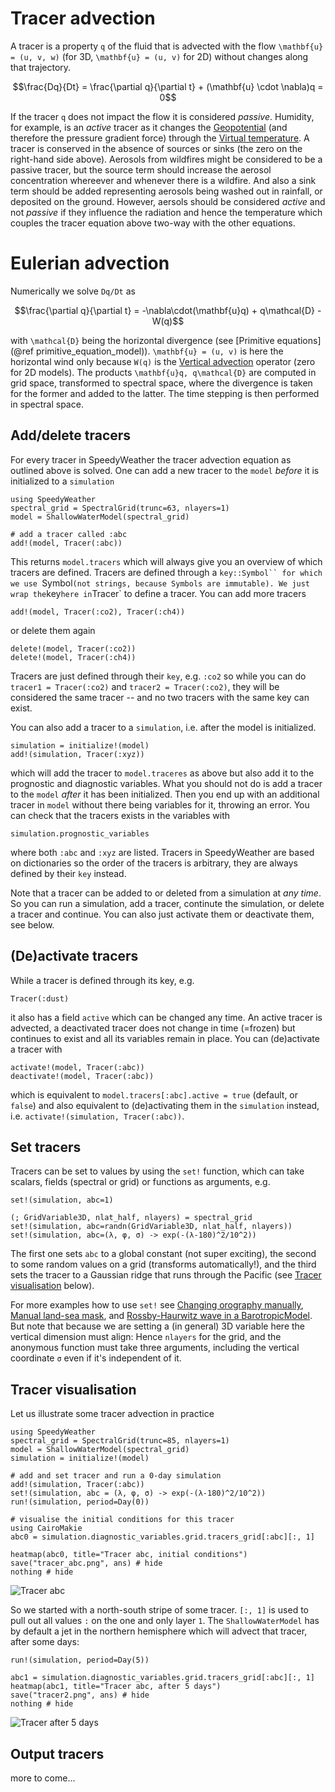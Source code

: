 # Tracer advection

A tracer is a property ``q`` of the fluid that is advected with the flow
``\mathbf{u} = (u, v, w)`` (for 3D, ``\mathbf{u} = (u, v)`` for 2D)
without changes along that trajectory.

```math
\frac{Dq}{Dt} = \frac{\partial q}{\partial t} + (\mathbf{u} \cdot \nabla)q = 0
```

If the tracer ``q`` does not impact the flow it is considered _passive_.
Humidity, for example, is an _active_ tracer as it changes the [Geopotential](ref)
(and therefore the pressure gradient force) through the [Virtual temperature](@ref).
A tracer is conserved in the absence of sources or sinks (the zero on the right-hand side above).
Aerosols from wildfires might be considered to be a passive tracer, but the
source term should increase the aerosol concentration whereever and whenever there is 
a wildfire. And also a sink term should be added representing aerosols being washed out
in rainfall, or deposited on the ground. However, aersols should be considered
_active_ and not _passive_ if they influence the radiation and hence the temperature
which couples the tracer equation above two-way with the other equations.

# Eulerian advection

Numerically we solve ``Dq/Dt`` as 

```math
\frac{\partial q}{\partial t} = -\nabla\cdot(\mathbf{u}q) + q\mathcal{D} - W(q)
```

with ``\mathcal{D}`` being the horizontal divergence (see [Primitive equations](@ref primitive_equation_model)).
``\mathbf{u} = (u, v)`` is here the horizontal wind only because ``W(q)`` is the [Vertical advection](@ref)
operator (zero for 2D models). The products ``\mathbf{u}q, q\mathcal{D}`` are computed in grid space,
transformed to spectral space, where the divergence is taken for the former and added to the latter.
The time stepping is then performed in spectral space.

## Add/delete tracers

For every tracer in SpeedyWeather the tracer advection equation as outlined above is solved.
One can add a new tracer to the `model` _before_ it is initialized to a `simulation`

```@example tracers
using SpeedyWeather
spectral_grid = SpectralGrid(trunc=63, nlayers=1)
model = ShallowWaterModel(spectral_grid)

# add a tracer called :abc
add!(model, Tracer(:abc))
```

This returns `model.tracers` which will always give you an overview of which tracers
are defined. Tracers are defined through a `key::Symbol`` for which we use `Symbol`
(not strings, because Symbols are immutable). We just wrap the `key` here in
`Tracer` to define a tracer. You can add more tracers

```@example tracers
add!(model, Tracer(:co2), Tracer(:ch4))
```

or delete them again

```@example tracers
delete!(model, Tracer(:co2))
delete!(model, Tracer(:ch4))
```

Tracers are just defined through their `key`, e.g. `:co2` so while you can do
`tracer1 = Tracer(:co2)` and `tracer2 = Tracer(:co2)`, they will be considered
the same tracer -- and no two tracers with the same key can exist.

You can also add a tracer to a `simulation`, i.e. after the model is initialized.

```@example tracers
simulation = initialize!(model)
add!(simulation, Tracer(:xyz))
```

which will add the tracer to `model.traceres` as above but also add
it to the prognostic and diagnostic variables. What you should
not do is add a tracer to the `model` _after_ it has been initialized.
Then you end up with an additional tracer in `model` without there
being variables for it, throwing an error. You can check that
the tracers exists in the variables with

```@example tracers
simulation.prognostic_variables
```

where both `:abc` and `:xyz` are listed. Tracers in SpeedyWeather are
based on dictionaries so the order of the tracers is arbitrary,
they are always defined by their `key` instead.

Note that a tracer can be added to or deleted from a simulation at _any time_.
So you can run a simulation, add a tracer, continute the simulation,
or delete a tracer and continue. You can also just activate them or
deactivate them, see below.

## (De)activate tracers

While a tracer is defined through its key, e.g.
```@example tracers
Tracer(:dust)
```
it also has a field `active` which can be changed any time.
An active tracer is advected, a deactivated tracer does not change in time
(=frozen) but continues to exist and all its variables remain in place.
You can (de)activate a tracer with

```@example tracers
activate!(model, Tracer(:abc))
deactivate!(model, Tracer(:abc))
```

which is equivalent to `model.tracers[:abc].active = true` (default, or `false`)
and also equivalent to (de)activating them in the `simulation` instead,
i.e. `activate!(simulation, Tracer(:abc))`.

## Set tracers

Tracers can be set to values by using the `set!` function, which
can take scalars, fields (spectral or grid) or functions as arguments,
e.g.

```@example tracers
set!(simulation, abc=1)

(; GridVariable3D, nlat_half, nlayers) = spectral_grid
set!(simulation, abc=randn(GridVariable3D, nlat_half, nlayers))
set!(simulation, abc=(λ, φ, σ) -> exp(-(λ-180)^2/10^2))
```

The first one sets `abc` to a global constant (not super exciting),
the second to some random values on a grid (transforms automatically!),
and the third sets the tracer to a Gaussian ridge that runs through
the Pacific (see [Tracer visualisation](@ref) below).

For more examples how to use `set!` see [Changing orography manually](ref),
[Manual land-sea mask](@ref), and
[Rossby-Haurwitz wave in a BarotropicModel](@ref).
But note that because we are setting a (in general) 3D variable here
the vertical dimension must align: Hence `nlayers` for the grid,
and the anonymous function must take three arguments, including
the vertical coordinate `σ` even if it's independent of it.

## Tracer visualisation

Let us illustrate some tracer advection in practice

```@example tracers
using SpeedyWeather
spectral_grid = SpectralGrid(trunc=85, nlayers=1)
model = ShallowWaterModel(spectral_grid)
simulation = initialize!(model)

# add and set tracer and run a 0-day simulation
add!(simulation, Tracer(:abc))
set!(simulation, abc = (λ, φ, σ) -> exp(-(λ-180)^2/10^2))
run!(simulation, period=Day(0))

# visualise the initial conditions for this tracer
using CairoMakie
abc0 = simulation.diagnostic_variables.grid.tracers_grid[:abc][:, 1]

heatmap(abc0, title="Tracer abc, initial conditions")
save("tracer_abc.png", ans) # hide
nothing # hide
```
![Tracer abc](tracer_abc.png)

So we started with a north-south stripe of some tracer.
`[:, 1]` is used to pull out all values `:` on the one and only
layer `1`.
The `ShallowWaterModel` has by default a jet in the northern
hemisphere which will advect that tracer, after some days:

```@example tracers
run!(simulation, period=Day(5))

abc1 = simulation.diagnostic_variables.grid.tracers_grid[:abc][:, 1]
heatmap(abc1, title="Tracer abc, after 5 days")
save("tracer2.png", ans) # hide
nothing # hide
```
![Tracer after 5 days](tracer2.png)


## Output tracers

more to come...